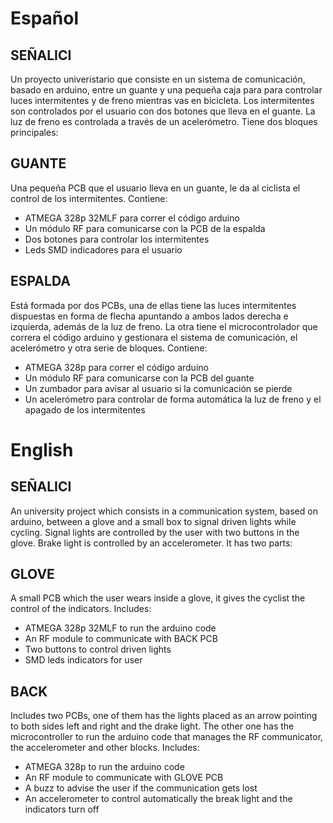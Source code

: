 
# Español
## SEÑALICI
Un proyecto univeristario que consiste en un sistema de comunicación, basado en arduino, entre un guante y una pequeña caja para para controlar luces intermitentes y de freno mientras vas en bicicleta.
Los intermitentes son controlados por el usuario con dos botones que lleva en el guante. La luz de freno es controlada a través de un acelerómetro.
Tiene dos bloques principales:

## GUANTE
  Una pequeña PCB que el usuario lleva en un guante, le da al ciclista el control de los intermitentes.
  Contiene:
  - ATMEGA 328p 32MLF para correr el código arduino
  - Un módulo RF para comunicarse con la PCB de la espalda
  - Dos botones para controlar los intermitentes
  - Leds SMD indicadores para el usuario

## ESPALDA
  Está formada por dos PCBs, una de ellas tiene las luces intermitentes dispuestas en forma de flecha apuntando a ambos lados derecha e   izquierda, además de la luz de freno.
  La otra tiene el microcontrolador que correra el código arduino y gestionara el sistema de comunicación, el acelerómetro y otra serie   de bloques.
  Contiene: 
  - ATMEGA 328p para correr el código arduino
  - Un módulo RF para comunicarse con la PCB del guante
  - Un zumbador para avisar al usuario si la comunicación se pierde
  - Un acelerómetro para controlar de forma automática la luz de freno y el apagado de los intermitentes

# English
## SEÑALICI
An university project which consists in a communication system, based on arduino, between a glove and a small box to signal driven lights while cycling.
Signal lights are controlled by the user with two buttons in the glove. Brake light is controlled by an accelerometer.
It has two parts:
## GLOVE
  A small PCB which the user wears inside a glove, it gives the cyclist the control of the indicators.
  Includes:
  - ATMEGA 328p 32MLF to run the arduino code
  - An RF module to communicate with BACK PCB
  - Two buttons to control driven lights
  - SMD leds indicators for user

## BACK
  Includes two PCBs, one of them has the lights placed as an arrow pointing to both sides left and right and the drake light.
  The other one has the microcontroller to run the arduino code that manages the RF communicator, the accelerometer and other blocks.
  Includes:
  - ATMEGA 328p to run the arduino code
  - An RF module to communicate with GLOVE PCB
  - A buzz to advise the user if the communication gets lost
  - An accelerometer to control automatically the break light and the indicators turn off
